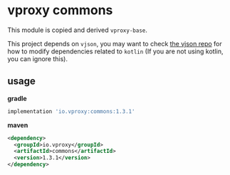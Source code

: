# vproxy commons

This module is copied and derived `vproxy-base`.

This project depends on `vjson`, you may want to check [the vjson repo](https://github.com/wkgcass/vjson) for how to modify dependencies related to `kotlin` (If you are not using kotlin, you can ignore this).

## usage

**gradle**

```groovy
implementation 'io.vproxy:commons:1.3.1'
```

**maven**

```xml
<dependency>
  <groupId>io.vproxy</groupId>
  <artifactId>commons</artifactId>
  <version>1.3.1</version>
</dependency>
```
